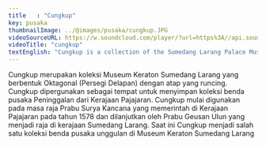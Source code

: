 ```yaml
---
title   : "Cungkup"
key: pusaka
thumbnailImage: ../@images/pusaka/cungkup.JPG
videoSourceURL: https://w.soundcloud.com/player/?url=https%3A//api.soundcloud.com/tracks/1171273345&color=%230066cc&auto_play=true&hide_related=false&show_comments=true&show_user=true&show_reposts=false&show_teaser=true
videoTitle: "cungkup"
textEnglish: "Cungkup is a collection of the Sumedang Larang Palace Museum which is octagon in shape with a with a pointed roof, Cungkup is used as a place to store a collection of heirlooms from the Pajajaran Kingdom.  Cungkup began to be used during the reign of King Surya Kancana who ruled in the Pajajaran Kingdom in 1578 and was continued by King Geusan Ulun who became king of the Sumedang Larang kingdom. Currently, Cungkup is one of the leading collections of heirlooms at the Sumedang Larang Palace Museum"
---
```


Cungkup merupakan koleksi Museum Keraton Sumedang Larang yang berbentuk Oktagonal (Persegi Delapan) dengan atap yang runcing. Cungkup dipergunakan sebagai tempat untuk menyimpan koleksi benda pusaka Peninggalan dari Kerajaan Pajajaran. Cungkup mulai digunakan pada masa raja Prabu Surya Kancana yang memerintah di Kerajaan Pajajaran pada tahun 1578 dan dilanjutkan oleh Prabu Geusan Ulun yang menjadi raja di kerajaan Sumedang Larang. Saat ini Cungkup menjadi salah satu koleksi benda pusaka unggulan di Museum Keraton Sumedang Larang